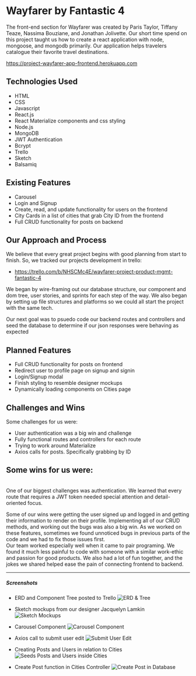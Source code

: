 # Wayfarer by Fantastic 4

The front-end section for Wayfarer was created by Paris Taylor, Tiffany Teaze, Nassima Bouziane, and Jonathan Jolivette. Our short time spend on this project taught us how to create a react application with node, mongoose, and mongodb primarily. Our application helps travelers catalogue their favorite travel destinations.

https://project-wayfarer-app-frontend.herokuapp.com

## Technologies Used

- HTML
- CSS
- Javascript
- React.js
- React Materialize components and css styling
- Node.js
- MongoDB
- JWT Authentication 
- Bcrypt
- Trello
- Sketch
- Balsamiq

## Existing Features

- Carousel
- Login and Signup
- Create, read, and update functionality for users on the frontend
- City Cards in a list of cities that grab City ID from the frontend
- Full CRUD functionality for posts on backend

## Our Approach and Process
We believe that every great project begins with good planning from start to finish. So, we tracked our projects development in trello: 

- https://trello.com/b/NHSCMc4E/wayfarer-project-product-mgmt-fantastic-4

We began by wire-framing out our database structure, our component and dom tree, user stories, and sprints for each step of the way. We also began by setting up file structures and platforms so we could all start the project with the same tech. 

Our next goal was to psuedo code our backend routes and controllers and seed the database to determine if our json responses were behaving as expected
<br />

## Planned Features

- Full CRUD functionality for posts on frontend
- Redirect user to profile page on signup and signin
- Login/Signup modal
- Finish styling to resemble designer mockups
- Dynamically loading components on Cities page

## Challenges and Wins
Some challenges for us were:
- User authentication was a big win and challenge
- Fully functional routes and controllers for each route
- Trying to work around Materialize
- Axios calls for posts. Specifically grabbing by ID

Some wins for us were:
- 

<br />
One of our biggest challenges was authentication. We learned that every route that requires a JWT token needed special attention and detail-oriented focus.

Some of our wins were getting the user signed up and logged in and getting their information to render on their profile. Implementing all of our CRUD methods, and working out the bugs was also a big win. As we worked on these features, sometimes we found unnoticed bugs in previous parts of the code and we had to fix those issues first. 
<br />
Our team worked especially well when it came to pair programing. We found it much less painful to code with someone with a similar work-ethic and passion for good products. We also had a lot of fun together, and the jokes we shared helped ease the pain of connecting frontend to backend. 

---

##### Screenshots

- ERD and Component Tree posted to Trello
![ERD & Tree](https://monosnap.com/image/efypAAmgi8PStTBSYKp2smwNfXiwOK.png)

- Sketch mockups from our designer Jacquelyn Lamkin
![Sketch Mockups](https://monosnap.com/image/VLxFONb4GEDhtFccfwEwsUo1n5n6uT.png)

- Carousel Component
![Carousel Component](https://monosnap.com/image/vz1wE7uw7ix3MlhEba4GyUHKS70qr0.png)

- Axios call to submit user edit
![Submit User Edit](https://monosnap.com/image/db8ORi97wRSRnnLUowd3Z5Wy7ChzGN.png)

- Creating Posts and Users in relation to Cities
![Seeds Posts and Users inside Cities](https://monosnap.com/image/VFV2f5CVfFlMiINlrutQXzUHmb6ZTo.png)

- Create Post function in Cities Controller
![Create Post in Database](https://monosnap.com/image/qphhx1KLBlTxpBeak7d7sXIeS2SFi6.png)


